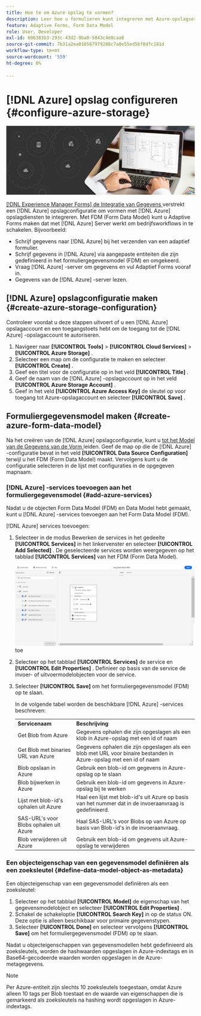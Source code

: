 ```yaml
---
title: Hoe te om Azure opslag te vormen?
description: Leer hoe u formulieren kunt integreren met Azure-opslagserver.
feature: Adaptive Forms, Form Data Model
role: User, Developer
exl-id: 606383b3-293c-43d2-9ba0-5843c4e0caa8
source-git-commit: 7b31a2ea016567979288c7a8e55ed5bf8dfc181d
workflow-type: tm+mt
source-wordcount: '559'
ht-degree: 0%

---
```


# [!DNL Azure] opslag configureren {#configure-azure-storage}


![ gegeven-integratie ](assets/data-integeration.png)

[[!DNL Experience Manager Forms]  de Integratie van Gegevens ](data-integration.md) verstrekt een [!DNL Azure] opslagconfiguratie om vormen met [!DNL Azure] opslagdiensten te integreren. Met FDM (Form Data Model) kunt u Adaptive Forms maken dat met [!DNL Azure] Server werkt om bedrijfsworkflows in te schakelen. Bijvoorbeeld:

* Schrijf gegevens naar [!DNL Azure] bij het verzenden van een adaptief formulier.
* Schrijf gegevens in [!DNL Azure] via aangepaste entiteiten die zijn gedefinieerd in het formuliergegevensmodel (FDM) en omgekeerd.
* Vraag [!DNL Azure] -server om gegevens en vul Adaptief Forms vooraf in.
* Gegevens van de [!DNL Azure] -server lezen.

## [!DNL Azure] opslagconfiguratie maken {#create-azure-storage-configuration}

Controleer voordat u deze stappen uitvoert of u een [!DNL Azure] opslagaccount en een toegangstoets hebt om de toegang tot de [!DNL Azure] -opslagaccount te autoriseren.

1. Navigeer naar **[!UICONTROL Tools]** > **[!UICONTROL Cloud Services]** > **[!UICONTROL Azure Storage]** .
1. Selecteer een map om de configuratie te maken en selecteer **[!UICONTROL Create]** .
1. Geef een titel voor de configuratie op in het veld **[!UICONTROL Title]** .
1. Geef de naam van de [!DNL Azure] -opslagaccount op in het veld **[!UICONTROL Azure Storage Account]** .
1. Geef in het veld **[!UICONTROL Azure Access Key]** de sleutel op voor toegang tot Azure-opslagaccount en selecteer **[!UICONTROL Save]** .

## Formuliergegevensmodel maken {#create-azure-form-data-model}

Na het creëren van de [!DNL Azure] opslagconfiguratie, kunt u [ tot het Model van de Gegevens van de Vorm ](create-form-data-models.md) leiden. Geef de map op die de [!DNL Azure] -configuratie bevat in het veld **[!UICONTROL Data Source Configuration]** terwijl u het FDM (Form Data Model) maakt. Vervolgens kunt u de configuratie selecteren in de lijst met configuraties in de opgegeven mapnaam.

### [!DNL Azure] -services toevoegen aan het formuliergegevensmodel {#add-azure-services}

Nadat u de objecten Form Data Model (FDM) en Data Model hebt gemaakt, kunt u [!DNL Azure] -services toevoegen aan het Form Data Model (FDM).

[!DNL Azure] services toevoegen:

1. Selecteer in de modus Bewerken de services in het gedeelte **[!UICONTROL Services]** in het linkervenster en selecteer **[!UICONTROL Add Selected]** . De geselecteerde services worden weergegeven op het tabblad **[!UICONTROL Services]** van het FDM (Form Data Model).

   ![ voeg de Geselecteerde Diensten ](assets/select-services.png) toe

1. Selecteer op het tabblad **[!UICONTROL Services]** de service en **[!UICONTROL Edit Properties]** . Definieer op basis van de service de invoer- of uitvoermodelobjecten voor de service.

1. Selecteer **[!UICONTROL Save]** om het formuliergegevensmodel (FDM) op te slaan.

   In de volgende tabel worden de beschikbare [!DNL Azure] -services beschreven:

   <table>
    <tbody>
     <tr>
      <th><strong>Servicenaam</strong></th>
      <th><strong>Beschrijving</strong></th>
     </tr>
     <tr>
      <td>Get Blob from Azure</td>
      <td>Gegevens ophalen die zijn opgeslagen als een klob in Azure-opslag met een id of naam</td>
     </tr>
     <tr>
      <td>Get Blob met binaries URL van Azure</td>
      <td>Gegevens ophalen die zijn opgeslagen als een blob met URL voor binaire bestanden in Azure-opslag met een id of naam</td>
     </tr>
     <tr>
      <td>Blob opslaan in Azure</td>
      <td>Gebruik een blob-id om gegevens in Azure-opslag op te slaan</td>
     </tr>
     <tr>
      <td>Blob bijwerken in Azure</td>
      <td>Gebruik een blob-id om gegevens in Azure-opslag bij te werken</td>
     </tr>
     <tr>
      <td>Lijst met blob-id's ophalen uit Azure</td>
      <td>Haal een lijst met blob-id's uit Azure op basis van het nummer dat in de invoeraanvraag is gedefinieerd.</td>
     </tr>
     <tr>
      <td>SAS-URL's voor Blobs ophalen uit Azure</td>
      <td>Haal SAS-URL's voor Blobs op van Azure op basis van Blob-id's in de invoeraanvraag.</td>
     </tr>
     <tr>
      <td>Blob verwijderen uit Azure</td>
      <td>Gebruik een blob-id om gegevens uit Azure-opslag te verwijderen</td>
     </tr>
    </tbody>
   </table>

### Een objecteigenschap van een gegevensmodel definiëren als een zoeksleutel {#define-data-model-object-as-metadata}

Een objecteigenschap van een gegevensmodel definiëren als een zoeksleutel:

1. Selecteer op het tabblad **[!UICONTROL Model]** de eigenschap van het gegevensmodelobject en selecteer **[!UICONTROL Edit Properties]** .
1. Schakel de schakeloptie **[!UICONTROL Search Key]** in op de status ON. Deze optie is alleen beschikbaar voor primaire gegevenstypen.
1. Selecteer **[!UICONTROL Done]** en selecteer vervolgens **[!UICONTROL Save]** om het formuliergegevensmodel (FDM) op te slaan.

Nadat u objecteigenschappen van gegevensmodellen hebt gedefinieerd als zoeksleutels, worden de hashwaarden opgeslagen in Azure-indextags en in Base64-gecodeerde waarden worden opgeslagen in de Azure-metagegevens.

>[!NOTE]
>
>Per Azure-entiteit zijn slechts 10 zoeksleutels toegestaan, omdat Azure alleen 10 tags per Blob toestaat en de waarde van eigenschappen die is gemarkeerd als zoeksleutels na hashing wordt opgeslagen in Azure-indextags.

<!--

>[!MORELIKETHIS]
>
>* [Configure data sources for AEM Forms](/help/forms/configure-data-sources.md)
>* [Integrate Microsoft Dynamics 365 and Salesforce with Adaptive Forms](/help/forms/configure-msdynamics-salesforce.md)
>  [Add Forms Portal to an AEM Sites page](/help/forms/configure-forms-portal.md)

-->